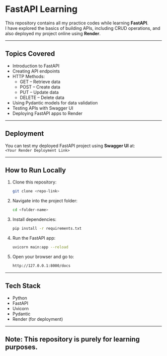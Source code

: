 # FastAPI Learning 

This repository contains all my practice codes while learning **FastAPI**.  
I have explored the basics of building APIs, including CRUD operations, and also deployed my project online using **Render**.

--- 

## Topics Covered
- Introduction to FastAPI
- Creating API endpoints
- HTTP Methods:
  - GET – Retrieve data
  - POST – Create data
  - PUT – Update data
  - DELETE – Delete data
- Using Pydantic models for data validation
- Testing APIs with Swagger UI
- Deploying FastAPI apps to Render

--- 

## Deployment
You can test my deployed FastAPI project using **Swagger UI** at:  
`<Your Render Deployment Link>`

---

## How to Run Locally
1. Clone this repository:
   ```bash
   git clone <repo-link>
    ```

2. Navigate into the project folder:
   ```bash
   cd <folder-name>
   ````

3. Install dependencies:
   ```bash
   pip install -r requirements.txt
   ````

4. Run the FastAPI app:
    ```bash
    uvicorn main:app --reload
    ````

5. Open your browser and go to:
    ```bash
    http://127.0.0.1:8000/docs
    ````

---

## Tech Stack
- Python
- FastAPI
- Uvicorn
- Pydantic
- Render (for deployment)

--- 

## Note: This repository is purely for learning purposes.

